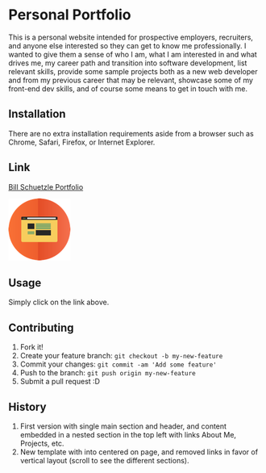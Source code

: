 # Personal Portfolio

This is a personal website intended for prospective employers, recruiters, and anyone else interested so they can get to know me professionally.  I wanted to give them a sense of who I am, what I am interested in and what drives me, my career path and transition into software development, list relevant skills, provide some sample projects both as a new web developer and from my previous career that may be relevant, showcase some of my front-end dev skills, and of course some means to get in touch with me.

## Installation

There are no extra installation requirements aside from a browser such as Chrome, Safari, Firefox, or Internet Explorer.

## Link

[Bill Schuetzle Portfolio](https://bschuetzle.github.io/)

![Personal Website](https://github.com/bschuetzle/bschuetzle.github.io/blob/master/assets/imgs/website-icon.png "Personal Website")

## Usage

Simply click on the link above.

## Contributing

1. Fork it!
2. Create your feature branch: `git checkout -b my-new-feature`
3. Commit your changes: `git commit -am 'Add some feature'`
4. Push to the branch: `git push origin my-new-feature`
5. Submit a pull request :D

## History

1. First version with single main section and header, and content embedded in a nested section in the top left with links About Me, Projects, etc.
2. New template with into centered on page, and removed links in favor of vertical layout (scroll to see the different sections).




